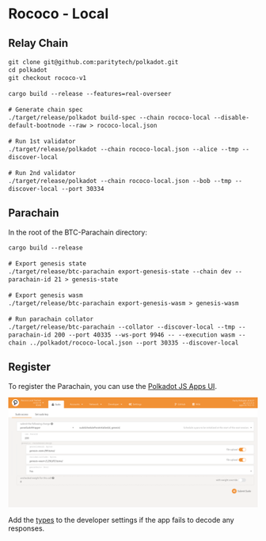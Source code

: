 # Rococo - Local

## Relay Chain

```shell
git clone git@github.com:paritytech/polkadot.git
cd polkadot
git checkout rococo-v1

cargo build --release --features=real-overseer

# Generate chain spec
./target/release/polkadot build-spec --chain rococo-local --disable-default-bootnode --raw > rococo-local.json

# Run 1st validator
./target/release/polkadot --chain rococo-local.json --alice --tmp --discover-local

# Run 2nd validator
./target/release/polkadot --chain rococo-local.json --bob --tmp --discover-local --port 30334
```

## Parachain

In the root of the BTC-Parachain directory:

```shell
cargo build --release

# Export genesis state
./target/release/btc-parachain export-genesis-state --chain dev --parachain-id 21 > genesis-state

# Export genesis wasm
./target/release/btc-parachain export-genesis-wasm > genesis-wasm

# Run parachain collator
./target/release/btc-parachain --collator --discover-local --tmp --parachain-id 200 --port 40335 --ws-port 9946 -- --execution wasm --chain ../polkadot/rococo-local.json --port 30335 --discover-local
```

## Register

To register the Parachain, you can use the [Polkadot JS Apps UI](https://polkadot.js.org/apps/#/?rpc=ws://localhost:9944).

![Register Parachain](parasSudoWrapper.png)

Add the [types](./types.json) to the developer settings if the app fails to decode any responses.